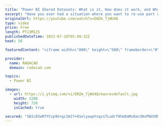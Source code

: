 ```yaml
---
title: "Power BI Shared Datasets: What is it, How does it work, and Why should you care?"
excerpt: "Have you ever had a situation where you want to re-use part of the model in another report? Imagine two report visualizers in your team who want to create Power BI report visualizations from your data model. You have already done some modeling and calculations. How can this be done the best way without"
originalUrl: https://youtube.com/watch?v=ENZm_7jWU4Q
type: video
price: Free
length: PT13M12S
publishedDateTime: 2022-07-28T05:49:32Z
heat: 56

featuredContent: "<iframe width=\"800\" height=\"500\" frameborder=\"0\" src=\"https://www.youtube.com/embed/ENZm_7jWU4Q\" allow=\"accelerometer; autoplay; encrypted-media; gyroscope; picture-in-picture\" allowfullscreen></iframe>"

provider:
  name: RADACAD
  domain: radacad.com

topics:
  - Power BI

images:
  - url: https://i.ytimg.com/vi/ENZm_7jWU4Q/maxresdefault.jpg
    width: 1280
    height: 720
    isCached: true

secured: "SBIcDSwM7YCvp9U+gz1HJ7+O1elyowpYvqzsTLudrf4hmEmMu0an3HvPNU30Mhu3t/WqpwKviqfEGka0065y1ijw0Gg4Ulfrew3BrrpGVsCVuJaaneoTOUH4X1pIeH1xtgodx8rQViP1fiWz06r8Sv7gGXb+7/ystmgPtXxkWycp4vdfGujS8rjrfHeL9Wb1bruKoCtxv1rQs8EpJCUNyt4ErYH9w1Hl6v0636xzhBq9TfgRBolL4+sAlz5bqLOd8lVALgNkGaQP3wVdG8iTno2bn45JPlFWkAfiKdqNv2JVUFW+Er0PfQ0lyp7cLUvwdqyl4+u85HBm4bfW4PvfAU/pnkqGNTRfk1sCepcNAJGTE8CVMNp7FxI0IQFWU8yE8tuhdMPu9Q78XdE1MYHJHgXjFGx5t3NekotT7+tyGso=;b5IK+1BtOs6aRdh0w335cg=="
---
```


